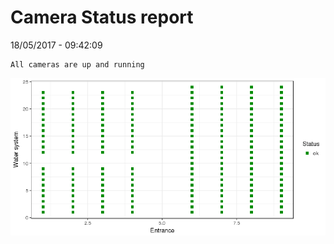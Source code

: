 Camera Status report
================
18/05/2017 - 09:42:09

    All cameras are up and running

![](camreport_files/figure-markdown_github/unnamed-chunk-2-1.png)
